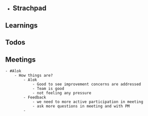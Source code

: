 - ## Strachpad
## Learnings
## Todos
## Meetings
	- #Alok
		- How things are?
			- Alok
				- Good to see improvement concerns are addressed
				- Team is good
				- not feeling any pressure
			- Feedback
				- we need to more active participation in meeting
				- ask more questions in meeting and with PM
			-